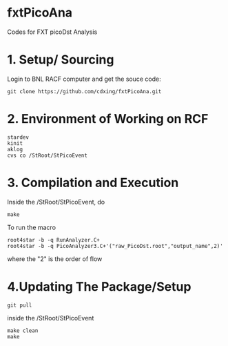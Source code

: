 # fxtPicoAna
Codes for FXT picoDst Analysis

# 1. Setup/ Sourcing
Login to BNL RACF computer and get the souce code:
```
git clone https://github.com/cdxing/fxtPicoAna.git

```

# 2. Environment of Working on RCF
```
stardev
kinit
aklog
cvs co /StRoot/StPicoEvent
```

# 3. Compilation and Execution
Inside the /StRoot/StPicoEvent, do

```
make
```
To run the macro
```
root4star -b -q RunAnalyzer.C+
root4star -b -q PicoAnalyzer3.C+'("raw_PicoDst.root","output_name",2)'
```
where the "2" is the order of flow

# 4.Updating The Package/Setup
```
git pull
```

inside the /StRoot/StPicoEvent
```
make clean
make
```
